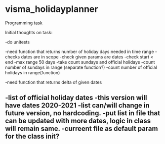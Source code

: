 # visma_holidayplanner
Programming task

Initial thoughts on task:

-do unitests

-need function that returns number of holiday days needed in time range
   -checks dates are in scope
   -check given params are dates
   -check start < end
   -max range 50 days
   -take count sundays and official holidays
       -count number of sundays in range (separate function?)
       -count number of official holidays in range(function)
       
   
-need function that returns delta of given dates

-list of official holiday dates
   -this version will have dates 2020-2021
   -list can/will change in future version, no hardcoding.
   -put list in file that can be updated with more dates, logic in class will remain same.
      -curreent file as default param for the class init?
-
      
   
